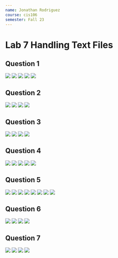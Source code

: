 ```yaml
---
name: Jonathan Rodriguez
course: cis106
semester: Fall 23
---
```


# Lab 7 Handling Text Files

## Question 1

![](Lab7Question1.1.png)
![](Lab7Question1.2.png)
![](Lab7Question1.3.png)
![](Lab7Question1.44.png)
![](Lab7Question1.5.png)

## Question 2

![](Lab7Question2.1.png)
![](Lab7Question2.2.png)
![](Lab7Question2.4.png)
![](Lab7Question2.5.png)

## Question 3

![](Lab7Question3.1.png)
![](Lab7Question3.2.png)
![](Lab7Question3.3.png)
![](Lab7Question3.4.png)

## Question 4

![](Lab7Question4.1.png)
![](Lab7Question4.2.png)
![](Lab7Question4.3.png)
![](Lab7Question4.4.png)
![](Lab7Question4.5.png)

## Question 5

![](Lab7Question5.1.png)
![](Lab7Question5.2.png)
![](Lab7Question5.3.png)
![](Lab7Question5.4.png)
![](Lab7Question5.5.png)
![](Lab7Question5.6.png)
![](Lab7Question5.7.png)
![](Lab7Question5.8.png)

## Question 6

![](Lab7Question6.1.png)
![](Lab7Question6.2.png)
![](Lab7Question6.3.png)
![](Lab7Question6.4.png)

## Question 7

![](Lab7Question7.1.png)
![](Lab7Question7.2.png)
![](Lab7Question7.3.png)
![](Lab7Question7.4.png)